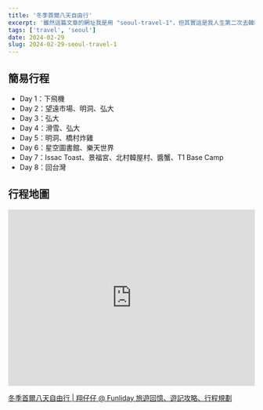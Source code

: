 ```yaml
---
title: '冬季首爾八天自由行'
excerpt: '雖然這篇文章的網址我是用 "seoul-travel-1"，但其實這是我人生第二次去韓國。第一次去韓國是小時候跟家人一起跟團，今年是從疫情結束後再次開始規劃國外旅遊，打算先去韓國自由行八天試試水溫，暑假則是可以再去一次日本。基本上韓國我都沒什麼規劃，就是逛街吃美食？比較特殊的行程應該就只有滑雪、樂天世界，跟體驗韓服而已，主打一個出國 Chill 的風格，沒有太多的規劃。'
tags: ['travel', 'seoul']
date: 2024-02-29
slug: 2024-02-29-seoul-travel-1
---
```


## 簡易行程

- Day 1：下飛機
- Day 2：望遠市場、明洞、弘大
- Day 3：弘大
- Day 4：滑雪、弘大
- Day 5：明洞、橋村炸雞
- Day 6：星空圖書館、樂天世界
- Day 7：Issac Toast、景福宮、北村韓屋村、醬蟹、T1 Base Camp
- Day 8：回台灣

## 行程地圖

<iframe title="冬季首爾八天自由行" src="https://www.funliday.com/yunghsiang/trips/6571f7eab7cb9800513323eb/embed?hl=zh_tw" width="100%" height="360" frameBorder="0"></iframe><p><a href="https://www.funliday.com/yunghsiang/trips/6571f7eab7cb9800513323eb" target="_blank" style={{color: "#EE3C77", fontWeight: "bold"}}>冬季首爾八天自由行 | 翔仔仔 @ Funliday 旅遊回憶、遊記攻略、行程規劃</a></p>
